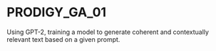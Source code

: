 # PRODIGY_GA_01
Using GPT-2, training a model to generate coherent and contextually relevant text based on a given prompt.
